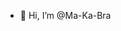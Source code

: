 - 👋 Hi, I’m @Ma-Ka-Bra

<!---
Ma-Ka-Bra/Ma-Ka-Bra is a ✨ special ✨ repository because its `README.md` (this file) appears on your GitHub profile.
You can click the Preview link to take a look at your changes.
--->
